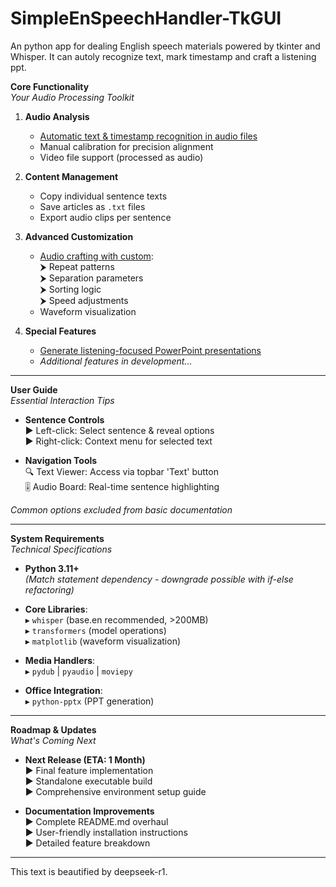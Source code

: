 # SimpleEnSpeechHandler-TkGUI
An python app for dealing English speech materials powered by tkinter and Whisper. It can autoly recognize text, mark timestamp and craft a listening ppt.


**Core Functionality**  
*Your Audio Processing Toolkit*  

1. **Audio Analysis**  
   - <u>Automatic text & timestamp recognition in audio files</u>  
   - Manual calibration for precision alignment  
   - Video file support (processed as audio)  

2. **Content Management**  
   - Copy individual sentence texts  
   - Save articles as `.txt` files  
   - Export audio clips per sentence  

3. **Advanced Customization**  
   - <u>Audio crafting with custom</u>:  
     ⮞ Repeat patterns  
     ⮞ Separation parameters  
     ⮞ Sorting logic  
     ⮞ Speed adjustments  
   - Waveform visualization  

4. **Special Features**  
   - <u>Generate listening-focused PowerPoint presentations</u>  
   - *Additional features in development...*  

---

**User Guide**  
*Essential Interaction Tips*  

- **Sentence Controls**  
  ▶ Left-click: Select sentence & reveal options  
  ▶ Right-click: Context menu for selected text  

- **Navigation Tools**  
  🔍 Text Viewer: Access via topbar 'Text' button  
  🎚️ Audio Board: Real-time sentence highlighting  

*Common options excluded from basic documentation*

---

**System Requirements**  
*Technical Specifications*  

- **Python 3.11+**  
  *(Match statement dependency - downgrade possible with if-else refactoring)*  

- **Core Libraries**:  
  ▸ `whisper` (base.en recommended, >200MB)  
  ▸ `transformers` (model operations)  
  ▸ `matplotlib` (waveform visualization)  

- **Media Handlers**:  
  ▸ `pydub` | `pyaudio` | `moviepy`  

- **Office Integration**:  
  ▸ `python-pptx` (PPT generation)  

---

**Roadmap & Updates**  
*What's Coming Next*  

- **Next Release (ETA: 1 Month)**  
  ▶ Final feature implementation  
  ▶ Standalone executable build  
  ▶ Comprehensive environment setup guide  

- **Documentation Improvements**  
  ▶ Complete README.md overhaul  
  ▶ User-friendly installation instructions  
  ▶ Detailed feature breakdown  

---
This text is beautified by deepseek-r1.
